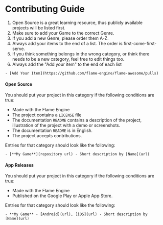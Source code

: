 # Contributing Guide

1. Open Source is a great learning resource, thus publicly available projects will be listed first.
1. Make sure to add your Game to the correct Genre.
1. If you add a new Genre, please order them A-Z.
1. Always add your items to the end of a list. The order is first-come-first-serve.
1. If you think something belongs in the wrong category, or think there needs to be a new category, feel free to edit things too.
1. Always add the "Add your item" to the end of each list

`- [Add Your Item](https://github.com/flame-engine/flame-awesome/pulls)`

#### Open Source

You should put your project in this category if the following conditions are true:

- Made with the Flame Engine
- The project contains a `LICENSE` file
- The documentation `README` contains a description of the project, illustration of the project with a demo or screenshots.
- The documentation `README` is in English.
- The project accepts contributions.

Entries for that category should look like the following:

`- [**My Game**](repository url) - Short description by [Name](url)`

#### App Releases

You should put your project in this category if the following conditions are true:

- Made with the Flame Engine
- Published on the Google Play or Apple App Store.

Entries for that category should look like the following:

`- **My Game** - [Android](url), [iOS](url) - Short description by [Name](url)`
